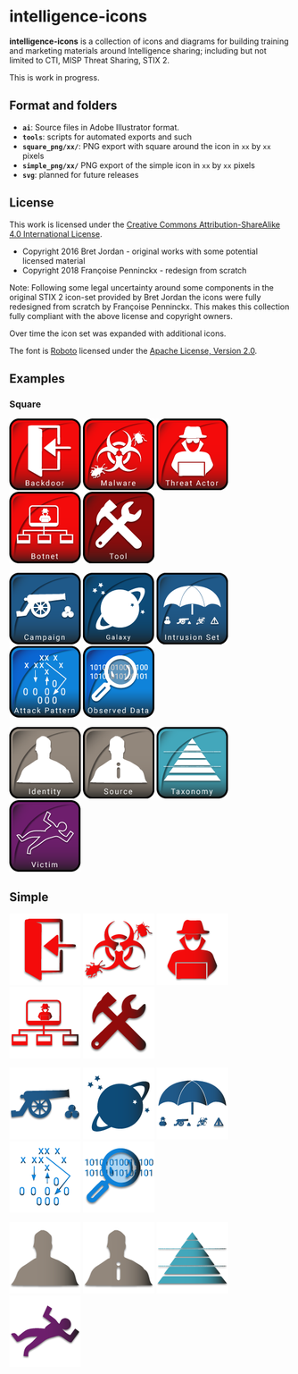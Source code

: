 # intelligence-icons

**intelligence-icons** is a collection of icons and diagrams for building training and marketing materials around Intelligence sharing; including but not limited to CTI, MISP Threat Sharing, STIX 2.

This is work in progress.

## Format and folders
* **`ai`**: Source files in Adobe Illustrator format. 
* **`tools`**: scripts for automated exports and such
* **`square_png/xx/`**: PNG export with square around the icon in  `xx` by `xx` pixels
* **`simple_png/xx/`** PNG export of the simple icon in  `xx` by `xx` pixels
* **`svg`**: planned for future releases

## License
This work is licensed under the [Creative Commons Attribution-ShareAlike 4.0 International License](http://creativecommons.org/licenses/by-sa/4.0/).

- Copyright 2016 Bret Jordan - original works with some potential licensed material
- Copyright 2018 Françoise Penninckx - redesign from scratch

Note: Following some legal uncertainty around some components in the original STIX 2 icon-set provided by Bret Jordan the icons were fully redesigned from scratch by Françoise Penninckx. This makes this collection fully compliant with the above license and copyright owners.

Over time the icon set was expanded with additional icons.

The font is [Roboto](https://fonts.google.com/specimen/Roboto) licensed under the [Apache License, Version 2.0](http://www.apache.org/licenses/LICENSE-2.0).

## Examples
### Square
![backdoor](https://github.com/MISP/intelligence-icons/raw/master/square_png/128/backdoor.png) ![malware](https://github.com/MISP/intelligence-icons/raw/master/square_png/128/malware.png) ![threat_actor](https://github.com/MISP/intelligence-icons/raw/master/square_png/128/threat_actor.png) ![botnet](https://github.com/MISP/intelligence-icons/raw/master/square_png/128/botnet.png) ![tool](https://github.com/MISP/intelligence-icons/raw/master/square_png/128/tool.png)

![campaign](https://github.com/MISP/intelligence-icons/raw/master/square_png/128/campaign.png) ![galaxy](https://github.com/MISP/intelligence-icons/raw/master/square_png/128/galaxy.png) ![intrusionset](https://github.com/MISP/intelligence-icons/raw/master/square_png/128/intrusionset.png) ![attack_pattern](https://github.com/MISP/intelligence-icons/raw/master/square_png/128/attack_pattern.png) ![observed-data](https://github.com/MISP/intelligence-icons/raw/master/square_png/128/observed-data.png)

![identity](https://github.com/MISP/intelligence-icons/raw/master/square_png/128/identity.png) ![source](https://github.com/MISP/intelligence-icons/raw/master/square_png/128/source.png) ![taxonomy](https://github.com/MISP/intelligence-icons/raw/master/square_png/128/taxonomy.png) ![victim](https://github.com/MISP/intelligence-icons/raw/master/square_png/128/victim.png)

## Simple
![backdoor](https://github.com/MISP/intelligence-icons/raw/master/simple_png/128/backdoor.png) ![malware](https://github.com/MISP/intelligence-icons/raw/master/simple_png/128/malware.png) ![threat_actor](https://github.com/MISP/intelligence-icons/raw/master/simple_png/128/threat_actor.png) ![botnet](https://github.com/MISP/intelligence-icons/raw/master/simple_png/128/botnet.png) ![tool](https://github.com/MISP/intelligence-icons/raw/master/simple_png/128/tool.png)

![campaign](https://github.com/MISP/intelligence-icons/raw/master/simple_png/128/campaign.png) ![galaxy](https://github.com/MISP/intelligence-icons/raw/master/simple_png/128/galaxy.png) ![intrusionset](https://github.com/MISP/intelligence-icons/raw/master/simple_png/128/intrusionset.png) ![attack_pattern](https://github.com/MISP/intelligence-icons/raw/master/simple_png/128/attack_pattern.png) ![observed-data](https://github.com/MISP/intelligence-icons/raw/master/simple_png/128/observed-data.png)

![identity](https://github.com/MISP/intelligence-icons/raw/master/simple_png/128/identity.png) ![source](https://github.com/MISP/intelligence-icons/raw/master/simple_png/128/source.png) ![taxonomy](https://github.com/MISP/intelligence-icons/raw/master/simple_png/128/taxonomy.png) ![victim](https://github.com/MISP/intelligence-icons/raw/master/simple_png/128/victim.png)
